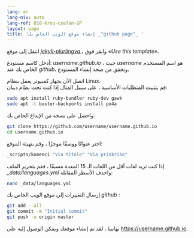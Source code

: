 ```yaml
---
lang: ar
lang-niv: auto
lang-ref: 010-kreu-cxefan-GP
layout: page
title: 'إنشاء موقع الويب الخاص بك _"github page"_ '
---
```


انتقل إلى موقع [ _jekyll-plurlingva_ ](https://github.com/jmichault/jekyll-plurlingva)، وانقر فوق _«Use this template»_.

أدخل كاسم مستودع: _username.github.io_ ، حيث _username_ هو اسم المستخدم الخاص بك عند _github_، وتحقق من صحة إنشاء المستودع.

اتصل الآن بجهاز كمبيوتر يعمل بنظام Linux.  
قم بتثبيت المتطلبات الأساسية ، على سبيل المثال إذا كنت تحت نظام دبيان:
```bash
sudo apt install ruby-bundler ruby-dev gawk
sudo apt -t buster-backports install po4a
```

واحصل على نسخة من الإيداع الخاص بك:
```bash
git clone https://github.com/username/username.github.io
cd username.github.io
```

اختر عنوانًا ووصفًا موجزًا ​​، وقم بتهيئة الموقع:
```bash
_scripts/komenci "Via titolo" "Via priskribo"
```

إذا كنت تريد لغات أقل من اللغات الـ 15 المعدة مسبقًا ، فقم بتحرير الملف _\_data/languages.yml_ واحذف الأسطر المقابلة:
```bash
nano _data/languages.yml
```

إرسال التغييرات إلى موقع الويب الخاص بك _github_ :
```bash
git add --all
git commit -m "Initial commit"
git push -u origin master
```

تهانينا ، لقد تم إنشاء موقعك ويمكن الوصول إليه على https://username.github.io.

